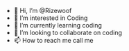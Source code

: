 - 👋 Hi, I’m @Rizewoof
- 👀 I’m interested in Coding
- 🌱 I’m currently learning coding
- 💞️ I’m looking to collaborate on coding
- 📫 How to reach me call me

<!---
Rizewoof/Rizewoof is a ✨ special ✨ repository because its `README.md` (this file) appears on your GitHub profile.
You can click the Preview link to take a look at your changes.
--->
